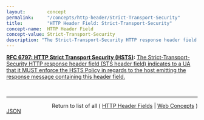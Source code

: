 ```yaml
---
layout:        concept
permalink:     "/concepts/http-header/Strict-Transport-Security"
title:         "HTTP Header Field: Strict-Transport-Security"
concept-name:  HTTP Header Field
concept-value: Strict-Transport-Security
description: "The Strict-Transport-Security HTTP response header field (STS header field) indicates to a UA that it MUST enforce the HSTS Policy in regards to the host emitting the response message containing this header field."
---
```


**[RFC 6797: HTTP Strict Transport Security (HSTS)](/specs/IETF/RFC/6797 "This specification defines a mechanism enabling web sites to declare themselves accessible only via secure connections and/or for users to be able to direct their user agent(s) to interact with given sites only over secure connections. This overall policy is referred to as HTTP Strict Transport Security (HSTS). The policy is declared by web sites via the Strict-Transport-Security HTTP response header field and/or by other means, such as user agent configuration, for example."):** [The Strict-Transport-Security HTTP response header field (STS header field) indicates to a UA that it MUST enforce the HSTS Policy in regards to the host emitting the response message containing this header field.](http://tools.ietf.org/html/rfc6797#section-6.1 "Read documentation for HTTP Header Field &#34;Strict-Transport-Security&#34;")

<br/>
<hr/>

<p style="float : left"><a href="./Strict-Transport-Security.json" title="JSON representing this particular Web Concept value">JSON</a></p>
<p style="text-align: right">Return to list of all ( <a href="../http-header/">HTTP Header Fields</a> | <a href="../">Web Concepts</a> )</p>

